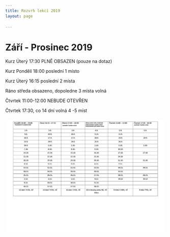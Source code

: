 ```yaml
---
title: Rozvrh lekcí 2019
layout: page

---
```

# Září - Prosinec 2019

Kurz Úterý 17:30 PLNĚ OBSAZEN (pouze na dotaz)

Kurz Pondělí 18:00 poslední 1 místo

Kurz Úterý 16:15 poslední 2 místa

Ráno středa obsazeno, dopoledne 3 místa volná

Čtvrtek 11:00-12:00 NEBUDE OTEVŘEN

Čtvrtek 17:30, co 14 dní volná 4 -5 míst

###### ![](/uploads/upraveno.JPG)